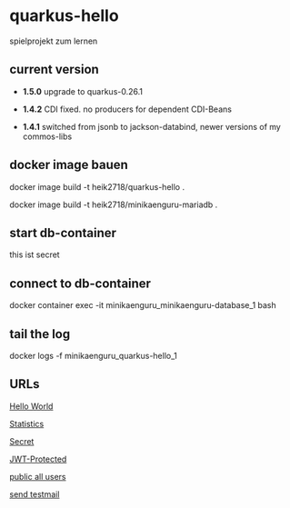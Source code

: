 # quarkus-hello
spielprojekt zum lernen

## current version

* __1.5.0__ upgrade to quarkus-0.26.1

* __1.4.2__ CDI fixed. no producers for dependent CDI-Beans

* __1.4.1__ switched from jsonb to jackson-databind, newer versions of my commos-libs


## docker image bauen

docker image build -t heik2718/quarkus-hello .

docker image build -t heik2718/minikaenguru-mariadb .

## start db-container

this ist secret

## connect to db-container

docker container exec -it minikaenguru_minikaenguru-database_1 bash

## tail the log

docker logs -f minikaenguru_quarkus-hello_1

## URLs

[Hello World](https://mathe-jung-alt.de/quarkus-hello/hello/world)

[Statistics](https://mathe-jung-alt.de/quarkus-hello/statistics)

[Secret](https://mathe-jung-alt.de/quarkus-hello/secret)

[JWT-Protected](https://mathe-jung-alt.de/quarkus-hello/secured/admins)

[public all users](https://mathe-jung-alt.de/quarkus-hello/secured/public)

[send testmail](https://mathe-jung-alt.de/quarkus-hello/mail)